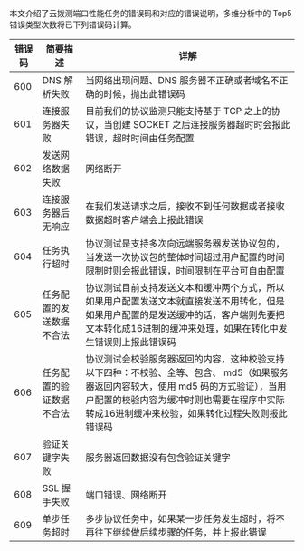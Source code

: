 本文介绍了云拨测端口性能任务的错误码和对应的错误说明，多维分析中的 Top5 错误类型次数将已下列错误码计算。

| 错误码 | 简要描述                 | 详解                                                         |
| ------ | ------------------------ | ------------------------------------------------------------ |
| 600    | DNS  解析失败            | 当网络出现问题、DNS 服务器不正确或者域名不正确的时候，抛出此错误码 |
| 601    | 连接服务器失败           | 目前我们的协议监测只能支持基于 TCP 之上的协议，当创建 SOCKET 之后连接服务器超时时会报此错误，超时时间由任务配置 |
| 602    | 发送网络数据失败         | 网络断开                                                     |
| 603    | 连接服务器后无响应       | 在我们发送请求之后，接收不到任何数据或者接收数据超时客户端会上报此错误 |
| 604    | 任务执行超时             | 协议测试是支持多次向远端服务器发送协议包的，当发送一次协议包的整体时间超过用户配置的时间限制时则会报此错误，时间限制在平台可自由配置 |
| 605    | 任务配置的发送数据不合法 | 协议测试目前支持发送文本和缓冲两个方式，所以如果用户配置发送文本就直接发送不用转化，但是如果用户配置的是发送缓冲的话，客户端则先要把文本转化成16进制的缓冲来处理，如果在转化中发生错误则上报此错误码 |
| 606    | 任务配置的验证数据不合法 | 协议测试会校验服务器返回的内容，这种校验支持以下四种：不校验、全等、包含、 md5（如果服务器返回内容较大，使用 md5 码的方式验证），当用户配置的校验内容为缓冲时则也需要在程序中实际转成16进制缓冲来校验，如果转化过程失败则报此错误码 |
| 607    | 验证关键字失败           | 服务器返回数据没有包含验证关键字                             |
| 608    | SSL 握手失败             | 端口错误、网络断开                                           |
| 609    | 单步任务超时             | 多步协议任务中，如果某一步任务发生超时，将不再往下继续做后续步骤的任务，并上报此错误 |
